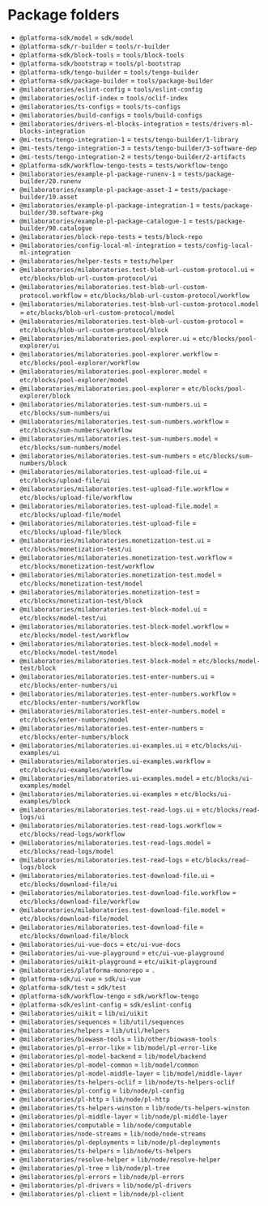 # Package folders
  - `@platforma-sdk/model` = `sdk/model`
  - `@platforma-sdk/r-builder` = `tools/r-builder`
  - `@platforma-sdk/block-tools` = `tools/block-tools`
  - `@platforma-sdk/bootstrap` = `tools/pl-bootstrap`
  - `@platforma-sdk/tengo-builder` = `tools/tengo-builder`
  - `@platforma-sdk/package-builder` = `tools/package-builder`
  - `@milaboratories/eslint-config` = `tools/eslint-config`
  - `@milaboratories/oclif-index` = `tools/oclif-index`
  - `@milaboratories/ts-configs` = `tools/ts-configs`
  - `@milaboratories/build-configs` = `tools/build-configs`
  - `@milaboratories/drivers-ml-blocks-integration` = `tests/drivers-ml-blocks-integration`
  - `@mi-tests/tengo-integration-1` = `tests/tengo-builder/1-library`
  - `@mi-tests/tengo-integration-3` = `tests/tengo-builder/3-software-dep`
  - `@mi-tests/tengo-integration-2` = `tests/tengo-builder/2-artifacts`
  - `@platforma-sdk/workflow-tengo-tests` = `tests/workflow-tengo`
  - `@milaboratories/example-pl-package-runenv-1` = `tests/package-builder/20.runenv`
  - `@milaboratories/example-pl-package-asset-1` = `tests/package-builder/10.asset`
  - `@milaboratories/example-pl-package-integration-1` = `tests/package-builder/30.software-pkg`
  - `@milaboratories/example-pl-package-catalogue-1` = `tests/package-builder/90.catalogue`
  - `@milaboratories/block-repo-tests` = `tests/block-repo`
  - `@milaboratories/config-local-ml-integration` = `tests/config-local-ml-integration`
  - `@milaboratories/helper-tests` = `tests/helper`
  - `@milaboratories/milaboratories.test-blob-url-custom-protocol.ui` = `etc/blocks/blob-url-custom-protocol/ui`
  - `@milaboratories/milaboratories.test-blob-url-custom-protocol.workflow` = `etc/blocks/blob-url-custom-protocol/workflow`
  - `@milaboratories/milaboratories.test-blob-url-custom-protocol.model` = `etc/blocks/blob-url-custom-protocol/model`
  - `@milaboratories/milaboratories.test-blob-url-custom-protocol` = `etc/blocks/blob-url-custom-protocol/block`
  - `@milaboratories/milaboratories.pool-explorer.ui` = `etc/blocks/pool-explorer/ui`
  - `@milaboratories/milaboratories.pool-explorer.workflow` = `etc/blocks/pool-explorer/workflow`
  - `@milaboratories/milaboratories.pool-explorer.model` = `etc/blocks/pool-explorer/model`
  - `@milaboratories/milaboratories.pool-explorer` = `etc/blocks/pool-explorer/block`
  - `@milaboratories/milaboratories.test-sum-numbers.ui` = `etc/blocks/sum-numbers/ui`
  - `@milaboratories/milaboratories.test-sum-numbers.workflow` = `etc/blocks/sum-numbers/workflow`
  - `@milaboratories/milaboratories.test-sum-numbers.model` = `etc/blocks/sum-numbers/model`
  - `@milaboratories/milaboratories.test-sum-numbers` = `etc/blocks/sum-numbers/block`
  - `@milaboratories/milaboratories.test-upload-file.ui` = `etc/blocks/upload-file/ui`
  - `@milaboratories/milaboratories.test-upload-file.workflow` = `etc/blocks/upload-file/workflow`
  - `@milaboratories/milaboratories.test-upload-file.model` = `etc/blocks/upload-file/model`
  - `@milaboratories/milaboratories.test-upload-file` = `etc/blocks/upload-file/block`
  - `@milaboratories/milaboratories.monetization-test.ui` = `etc/blocks/monetization-test/ui`
  - `@milaboratories/milaboratories.monetization-test.workflow` = `etc/blocks/monetization-test/workflow`
  - `@milaboratories/milaboratories.monetization-test.model` = `etc/blocks/monetization-test/model`
  - `@milaboratories/milaboratories.monetization-test` = `etc/blocks/monetization-test/block`
  - `@milaboratories/milaboratories.test-block-model.ui` = `etc/blocks/model-test/ui`
  - `@milaboratories/milaboratories.test-block-model.workflow` = `etc/blocks/model-test/workflow`
  - `@milaboratories/milaboratories.test-block-model.model` = `etc/blocks/model-test/model`
  - `@milaboratories/milaboratories.test-block-model` = `etc/blocks/model-test/block`
  - `@milaboratories/milaboratories.test-enter-numbers.ui` = `etc/blocks/enter-numbers/ui`
  - `@milaboratories/milaboratories.test-enter-numbers.workflow` = `etc/blocks/enter-numbers/workflow`
  - `@milaboratories/milaboratories.test-enter-numbers.model` = `etc/blocks/enter-numbers/model`
  - `@milaboratories/milaboratories.test-enter-numbers` = `etc/blocks/enter-numbers/block`
  - `@milaboratories/milaboratories.ui-examples.ui` = `etc/blocks/ui-examples/ui`
  - `@milaboratories/milaboratories.ui-examples.workflow` = `etc/blocks/ui-examples/workflow`
  - `@milaboratories/milaboratories.ui-examples.model` = `etc/blocks/ui-examples/model`
  - `@milaboratories/milaboratories.ui-examples` = `etc/blocks/ui-examples/block`
  - `@milaboratories/milaboratories.test-read-logs.ui` = `etc/blocks/read-logs/ui`
  - `@milaboratories/milaboratories.test-read-logs.workflow` = `etc/blocks/read-logs/workflow`
  - `@milaboratories/milaboratories.test-read-logs.model` = `etc/blocks/read-logs/model`
  - `@milaboratories/milaboratories.test-read-logs` = `etc/blocks/read-logs/block`
  - `@milaboratories/milaboratories.test-download-file.ui` = `etc/blocks/download-file/ui`
  - `@milaboratories/milaboratories.test-download-file.workflow` = `etc/blocks/download-file/workflow`
  - `@milaboratories/milaboratories.test-download-file.model` = `etc/blocks/download-file/model`
  - `@milaboratories/milaboratories.test-download-file` = `etc/blocks/download-file/block`
  - `@milaboratories/ui-vue-docs` = `etc/ui-vue-docs`
  - `@milaboratories/ui-vue-playground` = `etc/ui-vue-playground`
  - `@milaboratories/uikit-playground` = `etc/uikit-playground`
  - `@milaboratories/platforma-monorepo` = `.`
  - `@platforma-sdk/ui-vue` = `sdk/ui-vue`
  - `@platforma-sdk/test` = `sdk/test`
  - `@platforma-sdk/workflow-tengo` = `sdk/workflow-tengo`
  - `@platforma-sdk/eslint-config` = `sdk/eslint-config`
  - `@milaboratories/uikit` = `lib/ui/uikit`
  - `@milaboratories/sequences` = `lib/util/sequences`
  - `@milaboratories/helpers` = `lib/util/helpers`
  - `@milaboratories/biowasm-tools` = `lib/other/biowasm-tools`
  - `@milaboratories/pl-error-like` = `lib/model/pl-error-like`
  - `@milaboratories/pl-model-backend` = `lib/model/backend`
  - `@milaboratories/pl-model-common` = `lib/model/common`
  - `@milaboratories/pl-model-middle-layer` = `lib/model/middle-layer`
  - `@milaboratories/ts-helpers-oclif` = `lib/node/ts-helpers-oclif`
  - `@milaboratories/pl-config` = `lib/node/pl-config`
  - `@milaboratories/pl-http` = `lib/node/pl-http`
  - `@milaboratories/ts-helpers-winston` = `lib/node/ts-helpers-winston`
  - `@milaboratories/pl-middle-layer` = `lib/node/pl-middle-layer`
  - `@milaboratories/computable` = `lib/node/computable`
  - `@milaboratories/node-streams` = `lib/node/node-streams`
  - `@milaboratories/pl-deployments` = `lib/node/pl-deployments`
  - `@milaboratories/ts-helpers` = `lib/node/ts-helpers`
  - `@milaboratories/resolve-helper` = `lib/node/resolve-helper`
  - `@milaboratories/pl-tree` = `lib/node/pl-tree`
  - `@milaboratories/pl-errors` = `lib/node/pl-errors`
  - `@milaboratories/pl-drivers` = `lib/node/pl-drivers`
  - `@milaboratories/pl-client` = `lib/node/pl-client`